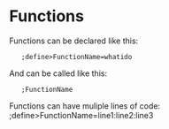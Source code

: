 # Functions
Functions can be declared like this:

       ;define>FunctionName=whatido
And can be called like this:
       
       ;FunctionName
Functions can have muliple lines of code:
       ;define>FunctionName=line1:line2:line3